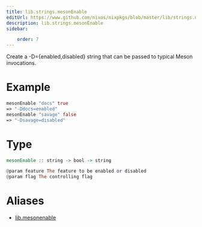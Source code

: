 ```yaml
---
title: lib.strings.mesonEnable
editUrl: https://www.github.com/nixos/nixpkgs/blob/master/lib/strings.nix#L1126C17
description: lib.strings.mesonEnable
sidebar:

    order: 7
---
```


Create a -D<feature>={enabled,disabled} string that can be passed to
typical Meson invocations.

# Example

```nix
mesonEnable "docs" true
=> "-Ddocs=enabled"
mesonEnable "savage" false
=> "-Dsavage=disabled"
```

# Type

```haskell
mesonEnable :: string -> bool -> string

@param feature The feature to be enabled or disabled
@param flag The controlling flag
```


# Aliases

- [lib.mesonenable](/nix-doc-comments/reference/lib/lib-mesonenable)


